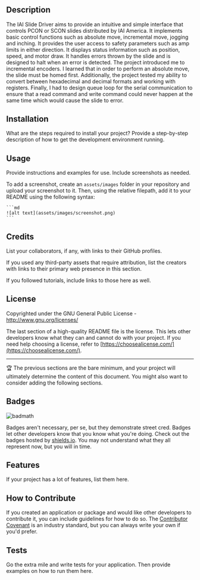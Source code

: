 # <IAI-Slide-Driver>

## Description

The IAI Slide Driver aims to provide an intuitive and simple interface that controls PCON or SCON slides distributed by IAI America. It implements basic control functions such as absolute move, incremental move, jogging and inching. It provides the user access to safety parameters such as amp limits in either direction. It displays status information such as position, speed, and motor draw. It handles errors thrown by the slide and is designed to halt when an error is detected.
The project introduced me to incremental encoders. I learned that in order to perform an absolute move, the slide must be homed first.
Additionally, the project tested my ability to convert between hexadecimal and decimal formats and working with registers.
Finally, I had to design queue loop for the serial communication to ensure that a read command and write command could never happen at the same time which would cause the slide to error.


## Installation

What are the steps required to install your project? Provide a step-by-step description of how to get the development environment running.

## Usage



Provide instructions and examples for use. Include screenshots as needed.

To add a screenshot, create an `assets/images` folder in your repository and upload your screenshot to it. Then, using the relative filepath, add it to your README using the following syntax:

    ```md
    ![alt text](assets/images/screenshot.png)
    ```

## Credits

List your collaborators, if any, with links to their GitHub profiles.

If you used any third-party assets that require attribution, list the creators with links to their primary web presence in this section.

If you followed tutorials, include links to those here as well.

## License

Copyrighted under the GNU General Public License - http://www.gnu.org/licenses/

The last section of a high-quality README file is the license. This lets other developers know what they can and cannot do with your project. If you need help choosing a license, refer to [https://choosealicense.com/](https://choosealicense.com/).

---

🏆 The previous sections are the bare minimum, and your project will ultimately determine the content of this document. You might also want to consider adding the following sections.

## Badges

![badmath](https://img.shields.io/github/languages/top/lernantino/badmath)

Badges aren't necessary, per se, but they demonstrate street cred. Badges let other developers know that you know what you're doing. Check out the badges hosted by [shields.io](https://shields.io/). You may not understand what they all represent now, but you will in time.

## Features

If your project has a lot of features, list them here.

## How to Contribute

If you created an application or package and would like other developers to contribute it, you can include guidelines for how to do so. The [Contributor Covenant](https://www.contributor-covenant.org/) is an industry standard, but you can always write your own if you'd prefer.

## Tests

Go the extra mile and write tests for your application. Then provide examples on how to run them here.
